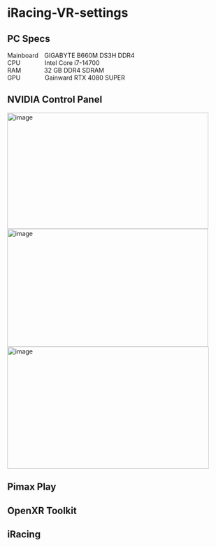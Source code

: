 # iRacing-VR-settings
## PC Specs
Mainboard&emsp;GIGABYTE B660M DS3H DDR4  
CPU&emsp;&emsp;&emsp;&emsp;Intel Core i7-14700  
RAM&emsp;&emsp;&emsp;&ensp;&nbsp;32 GB DDR4 SDRAM  
GPU&emsp;&emsp;&emsp;&emsp;Gainward RTX 4080 SUPER  

## NVIDIA Control Panel
<img width="460" height="266" alt="image" src="https://github.com/user-attachments/assets/7bcad82c-0195-4fb4-a460-7b3dfb64d94a" />
<img width="459" height="270" alt="image" src="https://github.com/user-attachments/assets/d15eb583-c0b3-478d-bc91-fb914992a837" />
<img width="461" height="279" alt="image" src="https://github.com/user-attachments/assets/0116a883-028e-4732-9847-66a65a86763d" />


## Pimax Play

## OpenXR Toolkit

## iRacing
